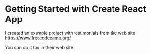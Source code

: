 # Getting Started with Create React App

I created an example project with testimonials from the web site https://www.freecodecamp.org/

You can do it too in their web site.